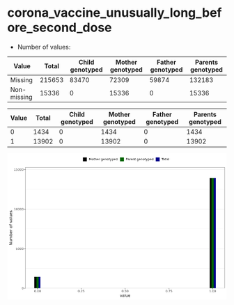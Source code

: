 # corona_vaccine_unusually_long_before_second_dose
- Number of values:

| Value | Total | Child genotyped | Mother genotyped | Father genotyped | Parents genotyped |
| ----- | ----- | --------------- | ---------------- | ---------------- |---------------- |
| Missing | 215653 | 83470 | 72309 | 59874 | 132183 |
| Non-missing | 15336 | 0 | 15336 | 0 | 15336 |

| Value | Total | Child genotyped | Mother genotyped | Father genotyped | Parents genotyped |
| ----- | ----- | --------------- | ---------------- | ---------------- |---------------- |
| 0 | 1434 | 0 | 1434 | 0 | 1434 |
| 1 | 13902 | 0 | 13902 | 0 | 13902 |



![](corona_vaccine_unusually_long_before_second_dose_n.png)



